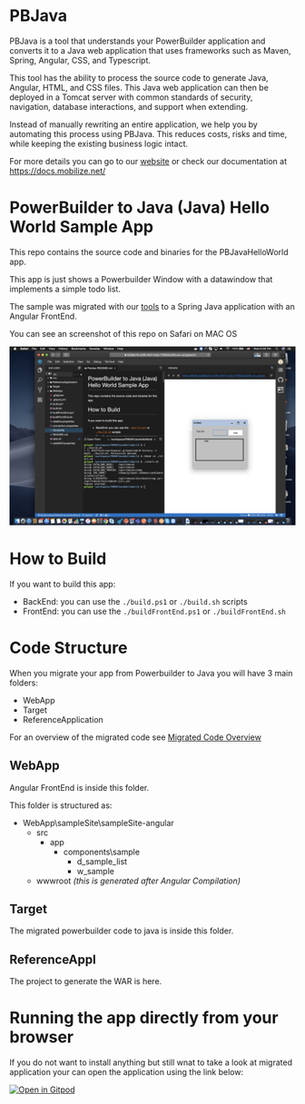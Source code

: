 # PBJava

PBJava is a tool that understands your PowerBuilder application and converts it to a Java web application that uses frameworks such as Maven, Spring, Angular, CSS, and Typescript.

This tool has the ability to process the source code to generate Java, Angular, HTML, and CSS files. This Java web application can then be deployed in a Tomcat server with common standards of security, navigation, database interactions, and support when extending.

Instead of manually rewriting an entire application, we help you by automating this process using PBJava. This reduces costs, risks and time, while keeping the existing business logic intact.

For more details you can go to our [website](https://www.mobilize.net/powerbuilder) or check our documentation at https://docs.mobilize.net/



# PowerBuilder to Java (Java) Hello World Sample App

This repo contains the source code and binaries for the PBJavaHelloWorld app.

This app is just shows a Powerbuilder Window with a datawindow that implements a simple todo list.

The sample was migrated with our [tools](https://mobilize.net/powerbuilder) to a Spring Java application with an Angular FrontEnd.

You can see an screenshot of this repo on Safari on MAC OS

![PBMAPHelloWorld](./ScreenShot.png)


# How to Build

If you want to build this app:

- BackEnd: you can use the `./build.ps1` or `./build.sh` scripts
- FrontEnd: you can use the `./buildFrontEnd.ps1` or `./buildFrontEnd.sh`

# Code Structure

When you migrate your app from Powerbuilder to Java you will have 3 main folders:

- WebApp
- Target
- ReferenceApplication

For an overview of the migrated code see [Migrated Code Overview](https://docs.mobilize.net/PBJava/articles/migration/postmigrationprocess.html#migrated-code-overview)



## WebApp
Angular FrontEnd is inside this folder.

This folder is structured as:
- WebApp\sampleSite\sampleSite-angular
    - src
        - app
            - components\sample
                - d_sample_list
                - w_sample
    - wwwroot *(this is generated after Angular Compilation)*


## Target
The migrated powerbuilder code to java is inside this folder.

## ReferenceAppl
The project to generate the WAR is here.

# Running the app directly from your browser

If you do not want to install anything but still wnat to take a look at migrated application your can open the application using the link below:

[![Open in Gitpod](https://gitpod.io/button/open-in-gitpod.svg)](https://gitpod.io/#https://github.com/MobilizeNet/PBMAPJavaHelloWorld)

